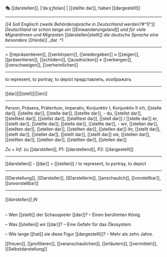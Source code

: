 🎭 [[darstellen]], [ˈdaːɐ̯ˌʃtɛlən] | [[stellte dar]], haben [[dargestellt]]

---
*[[4 Soll Englisch zweite Behördensprache in Deutschland werden?#^1|^]]* _Deutschland ist schon lange ein_ [[Einwanderungsland]] _und für viele Migrantinnen und Migranten_ [[darstellen|stellt]] _die deutsche Sprache eine besondere_ [[Hürde]] _dar. ^1


---
= [[repräsentieren]], [[verkörpern]], [[wiedergeben]]
≈ [[zeigen]], [[präsentieren]], [[schildern]], [[ausdrücken]]
≠ [[verbergen]], [[verschweigen]], [[verheimlichen]]

---
to represent, to portray, to depict
представлять, изображать

---
[[dar]]|[[stell]]|[[en]]

---
Person, Präsens, Präteritum, Imperativ, Konjunktiv I,  Konjunktiv II 
ich, [[stelle dar]], [[stellte dar]], [[stelle dar]], [[stellte dar]], -
du, [[stellst dar]], [[stelltest dar]], [[stellst dar]], [[stelltest dar]], [[stell dar]] / [[stelle dar]]
er, [[stellt dar]], [[stellte dar]], [[stelle dar]], [[stellte dar]], -
wir, [[stellen dar]], [[stellten dar]], [[stellen dar]], [[stellten dar]], [[stellen dar]]
ihr, [[stellt dar]], [[stellt dar]], [[stellet dar]], [[stellt dar]], [[stellt dar]]
sie, [[stellen dar]], [[stellten dar]], [[stellen dar]], [[stellten dar]], [[stellen dar]]

*Zu + Inf*: zu [[darstellen]], P1: [[darstellend]], P2: [[dargestellt]]

---
[[darstellen]] - [[dar]] = [[stellen]] / to represent, to portray, to depict

---
[[Darstellung]], [[Darsteller]], [[Darstellerin]], [[anschaulich]], [[vorstellbar]], [[unvorstellbar]]


---
###### [[darstellen]] jN
– Wen [[stellt]] der Schauspieler [[dar]]?
– Einen berühmten König.

– Was [[stellen]] wir [[dar]]?
– Eine Gefahr für das Ökosystem.

– Wie lange [[hat]] sie diese Figur [[dargestellt]]?
– Mehr als zehn Jahre.


[[freuen]], [[profilieren]], [[veranschaulichen]], [[erläutern]], [[vermitteln]], [[Selbstdarstellung]]